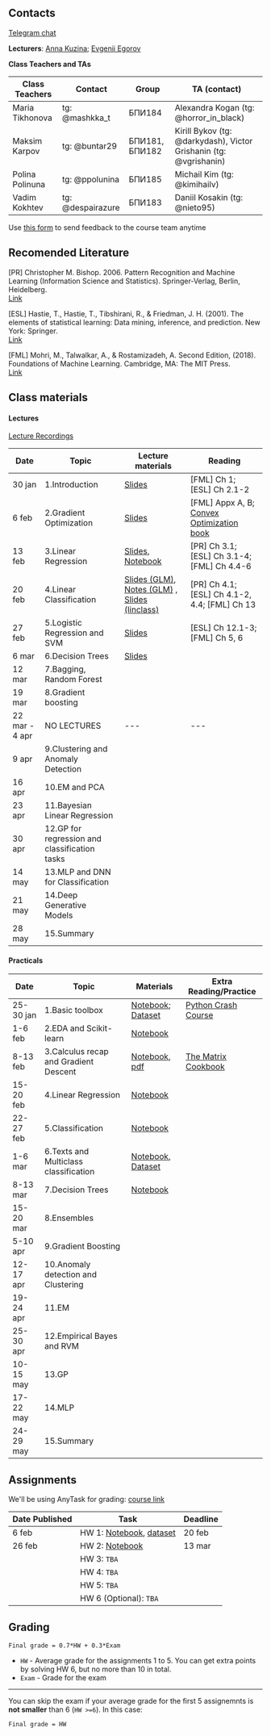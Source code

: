 
## Contacts

[Telegram chat](https://t.me/ml_se21)

**Lecturers**: [Anna Kuzina](https://akuzina.github.io/); [Evgenii Egorov](https://evgenii-egorov.github.io/)

**Class Teachers and TAs**

| Class Teachers | Contact | Group| TA (contact)|  
|----------------|---------|------|-------|
|Maria Tikhonova|tg: @mashkka_t|БПИ184|Alexandra Kogan (tg: @horror_in_black)|
|Maksim Karpov|tg: @buntar29|БПИ181, БПИ182 |Kirill Bykov (tg: @darkydash), Victor Grishanin (tg: @vgrishanin)|
|Polina Polinuna|tg: @ppolunina|БПИ185|Michail Kim (tg: @kimihailv)|
|Vadim Kokhtev|tg: @despairazure|БПИ183|Daniil Kosakin (tg: @nieto95)|


Use [this form](https://forms.gle/KeGbnntmsPcQXzhX6) to send feedback to the course team anytime 

## Recomended Literature

[PR] Christopher M. Bishop. 2006. Pattern Recognition and Machine Learning (Information Science and Statistics). Springer-Verlag, Berlin, Heidelberg.\
[Link](http://users.isr.ist.utl.pt/~wurmd/Livros/school/Bishop%20-%20Pattern%20Recognition%20And%20Machine%20Learning%20-%20Springer%20%202006.pdf)

[ESL] Hastie, T., Hastie, T., Tibshirani, R., & Friedman, J. H. (2001). The elements of statistical learning: Data mining, inference, and prediction. New York: Springer.\
[Link](https://web.stanford.edu/~hastie/Papers/ESLII.pdf)

[FML] Mohri, M., Talwalkar, A., & Rostamizadeh, A. Second Edition, (2018). Foundations of Machine Learning. Cambridge, MA: The MIT Press.\
[Link](https://cs.nyu.edu/~mohri/mlbook/)

## Class materials

#### Lectures

[Lecture Recordings](https://eduhseru-my.sharepoint.com/:f:/g/personal/kroslovtseva_hse_ru/EsszFtVh8qdOuM_S2xhHYtIBdMyX2qaI6QGMwax-2AoTTQ?e=2O0OeF)

| Date | Topic | Lecture materials| Reading|
|------|-------|------------------|--------|
|30 jan|1.Introduction| [Slides](lectures/lecture1_intro.pdf) |[FML] Ch 1; [ESL] Ch 2.1-2 |
|6 feb|2.Gradient Optimization| [Slides](lectures/lecture2_gd.pdf) | [FML] Appx A, B; [Convex Optimization book](https://web.stanford.edu/~boyd/cvxbook/)|
|13 feb|3.Linear Regression| [Slides](lectures/lecture_3.slides.html), [Notebook](lectures/lecture_3.ipynb) |[PR] Ch 3.1; [ESL] Ch 3.1-4;  [FML] Ch 4.4-6|
|20 feb|4.Linear Classification| [Slides (GLM)](lectures/lecture_4_intro.pdf), [Notes (GLM)](lectures/lecture_4_notes_GLM.pdf) ,  [Slides (linclass)](lectures/lecture_4_linclass.pdf)  |[PR] Ch 4.1;  [ESL] Ch 4.1-2, 4.4; [FML] Ch 13|   
|27 feb|5.Logistic Regression and SVM| [Slides](lectures/lecture_5.slides.html) |[ESL] Ch 12.1-3; [FML] Ch 5, 6  |
|6 mar|6.Decision Trees| [Slides](lectures/lecture_6_trees.pdf) |   |
|12 mar|7.Bagging, Random Forest|  |   |
|19 mar|8.Gradient boosting|  |   |
|22 mar - 4 apr| NO LECTURES | --- | --- |
|9 apr|9.Clustering and Anomaly Detection |  |  |
|16 apr|10.EM and PCA |  |  |
|23 apr|11.Bayesian Linear Regression|  |  |
|30 apr|12.GP for regression and classification tasks |  |  |
|14 may|13.MLP and DNN for Classification |  |  |
|21 may|14.Deep Generative Models |  |  |
|28 may|15.Summary |  |  |


#### Practicals

| Date | Topic | Materials| Extra Reading/Practice|  
|------|-------|----------|-----------------------|
|25-30 jan|1.Basic toolbox| [Notebook](practicals/Seminar_1/01_HSE_PE_Intro_to_Python_v4.ipynb); [Dataset](https://drive.google.com/drive/folders/1LeZ6JutPcRELcTi198AJe2n0tvgh_AAD?usp=sharing)|[Python Crash Course](practicals/Seminar_1/Additional_notebooks/)|
|1-6 feb|2.EDA and Scikit-learn| [Notebook](practicals/Seminar_2/02_HSE_SE_EDA_v1.ipynb) ||
|8-13 feb|3.Calculus recap and Gradient Descent| [Notebook](practicals/Seminar_3/sem03-gd.ipynb), [pdf](practicals/Seminar_3/sem03-vector-diff.pdf) |[The Matrix Cookbook](http://www.math.uwaterloo.ca/~hwolkowi//matrixcookbook.pdf)|
|15-20 feb|4.Linear Regression|[Notebook](practicals/Seminar_4/04_HSE_SE_Linear_regression_v3.ipynb)  ||
|22-27 feb|5.Classification| [Notebook](practicals/Seminar_5/05_HSE_PE_Classification_v2.ipynb) ||
|1-6 mar|6.Texts and Multiclass classification|  [Notebook](practicals/Seminar_6/Seminar_6_intro_to_NLP.ipynb), [Dataset](practicals/Seminar_6/text_lemmatized.zip) ||
|8-13 mar|7.Decision Trees| [Notebook](practicals/Seminar_7/Seminar_07_Decision_trees.ipynb) ||
|15-20 mar|8.Ensembles|  | |
|5-10 apr|9.Gradient Boosting |  |  |
|12-17 apr|10.Anomaly detection and Clustering |  |  |
|19-24 apr|11.EM |  |  |
|25-30 apr|12.Empirical Bayes and RVM |  |  |
|10-15 may|13.GP  |  |  |
|17-22 may|14.MLP |  |  |
|24-29 may|15.Summary |  |  |


## Assignments

We'll be using AnyTask for grading: [course link](https://anytask.org/course/769) 

| Date Published| Task | Deadline | 
|----------------|---------|---------|
|  6 feb  |HW 1: [Notebook](hw/hw_1/task.ipynb), [dataset](hw/hw_1/titanic.csv)| 20 feb|
|  26 feb |HW 2: [Notebook](hw/hw_2/homework-practice-02_v3.ipynb)| 13 mar|
|    |HW 3: `TBA`| |
|   |HW 4: `TBA`| |
|   |HW 5: `TBA`| |
|   |HW 6 (Optional): `TBA`| |



## Grading
```Final grade = 0.7*HW + 0.3*Exam```

* `HW` - Average grade for the assignments 1 to 5. 
You can get extra points by solving HW 6, but no more than 10 in total. 
* `Exam` -  Grade for the exam
 
 ---
 
You can skip the exam if your average grade for the first 5 assignemnts is **not smaller** than 6 (`HW >=6`). 
In this case:

```Final grade = HW```
